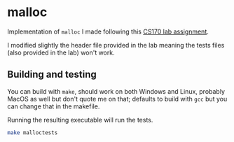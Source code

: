 # malloc

Implementation of `malloc` I made following this [CS170 lab assignment](https://sites.cs.ucsb.edu/~rich/class/cs170/labs/lab1.malloc/).

I modified slightly the header file provided in the lab meaning the tests files (also provided in the lab) won't work.

## Building and testing

You can build with `make`, should work on both Windows and Linux, probably MacOS as well but don't quote me on that; defaults to build with `gcc` but you can change that in the makefile.

Running the resulting executable will run the tests.

```sh
make malloctests
```
